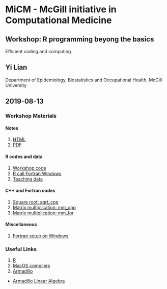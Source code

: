 # MiCM - McGill initiative in Computational Medicine
## Workshop: R programming beyong the basics
Efficient coding and computing
## Yi Lian
Department of Epidemiology, Biostatistics and Occupational Health, McGill University
## 2019-08-13

### Workshop Materials
#### Notes
1. [HTML](Efficiency_LY.ipynb)
2. [PDF](Efficiency_LY.pdf)

#### R codes and data
1. [Workshop code](Efficiency_LY.r)
2. [R call Fortran Windows](RcallFor_windows.R)
3. [Teaching data](sample.csv)

#### C++ and Fortran codes
1. [Square root: sqrt_cpp](sqrt_cpp.cpp)
2. [Matrix multiplication: mm_cpp](mm_cpp.cpp)
3. [Matrix multiplication: mm_for](mm_for.f90)

#### Miscellaneous
1. [Fortran setup on Windows](Fortran_Setup_Win.txt)


### Useful Links
1. [R](https://www.r-project.org)
2. [MacOS compilers](https://cran.r-project.org/bin/macosx/tools/)
3. [Armadillo](http://arma.sourceforge.net)
  - [Armadillo Linear Algebra](https://gitlab.com/conradsnicta/armadillo-code/blob/9.600.x/armadillo_joss_2016.pdf)
